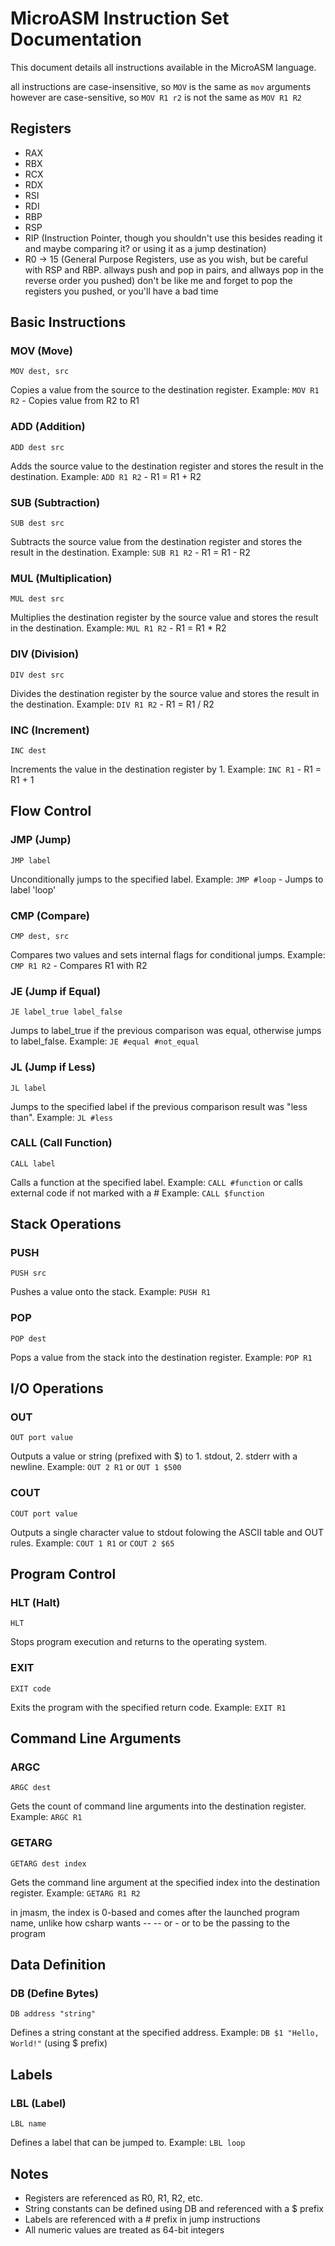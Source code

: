 # MicroASM Instruction Set Documentation

This document details all instructions available in the MicroASM language.

all instructions are case-insensitive, so `MOV` is the same as `mov`
arguments however are case-sensitive, so `MOV R1 r2` is not the same as `MOV R1 R2`

## Registers
- RAX
- RBX
- RCX
- RDX
- RSI
- RDI
- RBP
- RSP
- RIP (Instruction Pointer, though you shouldn't use this besides reading it and maybe comparing it? or using it as a jump destination)
- R0 -> 15 (General Purpose Registers, use as you wish, but be careful with RSP and RBP. allways push and pop in pairs, and allways pop in the reverse order you pushed) don't be like me and forget to pop the registers you pushed, or you'll have a bad time


## Basic Instructions

### MOV (Move)

```
MOV dest, src
```

Copies a value from the source to the destination register.
Example: `MOV R1 R2` - Copies value from R2 to R1

### ADD (Addition)

```
ADD dest src
```

Adds the source value to the destination register and stores the result in the destination.
Example: `ADD R1 R2` - R1 = R1 + R2

### SUB (Subtraction)

```
SUB dest src
```

Subtracts the source value from the destination register and stores the result in the destination.
Example: `SUB R1 R2` - R1 = R1 - R2

### MUL (Multiplication)

```
MUL dest src
```

Multiplies the destination register by the source value and stores the result in the destination.
Example: `MUL R1 R2` - R1 = R1 * R2

### DIV (Division)

```
DIV dest src
```

Divides the destination register by the source value and stores the result in the destination.
Example: `DIV R1 R2` - R1 = R1 / R2

### INC (Increment)

```
INC dest
```

Increments the value in the destination register by 1.
Example: `INC R1` - R1 = R1 + 1

## Flow Control

### JMP (Jump)

```
JMP label
```

Unconditionally jumps to the specified label.
Example: `JMP #loop` - Jumps to label 'loop'

### CMP (Compare)

```
CMP dest, src
```

Compares two values and sets internal flags for conditional jumps.
Example: `CMP R1 R2` - Compares R1 with R2

### JE (Jump if Equal)

```
JE label_true label_false
```

Jumps to label_true if the previous comparison was equal, otherwise jumps to label_false.
Example: `JE #equal #not_equal`

### JL (Jump if Less)

```
JL label
```

Jumps to the specified label if the previous comparison result was "less than".
Example: `JL #less`

### CALL (Call Function)

```
CALL label
```

Calls a function at the specified label.
Example: `CALL #function`
or calls external code if not marked with a #
Example: `CALL $function`
## Stack Operations

### PUSH

```
PUSH src
```

Pushes a value onto the stack.
Example: `PUSH R1`

### POP

```
POP dest
```

Pops a value from the stack into the destination register.
Example: `POP R1`

## I/O Operations

### OUT

```
OUT port value
```

Outputs a value or string (prefixed with $) to 1. stdout, 2. stderr with a newline.
Example: `OUT 2 R1` or `OUT 1 $500`

### COUT

```
COUT port value
```

Outputs a single character value to stdout folowing the ASCII table and OUT rules.
Example: `COUT 1 R1` or `COUT 2 $65`

## Program Control

### HLT (Halt)

```
HLT
```

Stops program execution and returns to the operating system.

### EXIT

```
EXIT code
```

Exits the program with the specified return code.
Example: `EXIT R1`

## Command Line Arguments

### ARGC

```
ARGC dest
```

Gets the count of command line arguments into the destination register.
Example: `ARGC R1`

### GETARG

```
GETARG dest index
```

Gets the command line argument at the specified index into the destination register.
Example: `GETARG R1 R2`

in jmasm, the index is 0-based and comes after the launched program name, unlike how csharp wants -- --<argument> or -<argument> or <argument> to be the passing to the program

## Data Definition

### DB (Define Bytes)

```
DB address "string"
```

Defines a string constant at the specified address.
Example: `DB $1 "Hello, World!"` (using $ prefix)

## Labels

### LBL (Label)

```
LBL name
```

Defines a label that can be jumped to.
Example: `LBL loop`

## Notes

- Registers are referenced as R0, R1, R2, etc.
- String constants can be defined using DB and referenced with a $ prefix
- Labels are referenced with a # prefix in jump instructions
- All numeric values are treated as 64-bit integers

